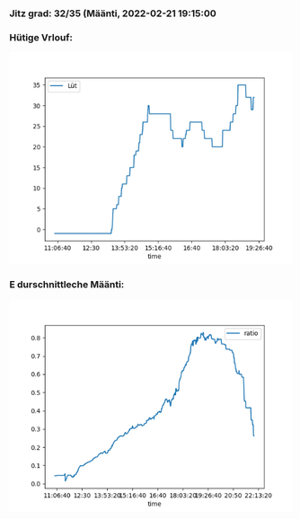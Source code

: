 ### Jitz grad: 32/35 (Määnti, 2022-02-21 19:15:00

### Hütige Vrlouf:
![Graph](Today.png)

### E durschnittleche Määnti:
![Graph](Määnti.png)